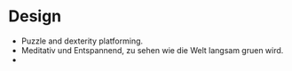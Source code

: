 # Design

- Puzzle and dexterity platforming.
- Meditativ und Entspannend, zu sehen wie die Welt langsam gruen wird.
- 

